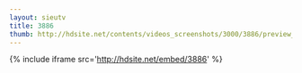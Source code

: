```yaml
---
layout: sieutv
title: 3886
thumb: http://hdsite.net/contents/videos_screenshots/3000/3886/preview_360p.mp4.jpg
---
```

{% include iframe src='http://hdsite.net/embed/3886' %}
 
